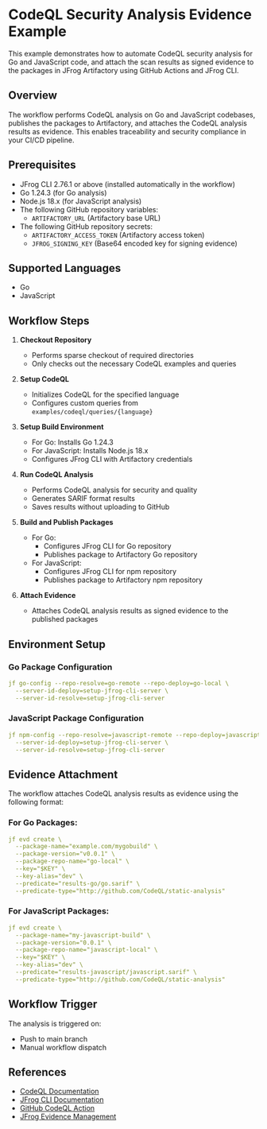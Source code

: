 # CodeQL Security Analysis Evidence Example

This example demonstrates how to automate CodeQL security analysis for Go and JavaScript code, and attach the scan results as signed evidence to the packages in JFrog Artifactory using GitHub Actions and JFrog CLI.

## Overview
The workflow performs CodeQL analysis on Go and JavaScript codebases, publishes the packages to Artifactory, and attaches the CodeQL analysis results as evidence. This enables traceability and security compliance in your CI/CD pipeline.

## Prerequisites
- JFrog CLI 2.76.1 or above (installed automatically in the workflow)
- Go 1.24.3 (for Go analysis)
- Node.js 18.x (for JavaScript analysis)
- The following GitHub repository variables:
    - `ARTIFACTORY_URL` (Artifactory base URL)
- The following GitHub repository secrets:
    - `ARTIFACTORY_ACCESS_TOKEN` (Artifactory access token)
    - `JFROG_SIGNING_KEY` (Base64 encoded key for signing evidence)

## Supported Languages
- Go
- JavaScript

## Workflow Steps
1. **Checkout Repository**
    - Performs sparse checkout of required directories
    - Only checks out the necessary CodeQL examples and queries

2. **Setup CodeQL**
    - Initializes CodeQL for the specified language
    - Configures custom queries from `examples/codeql/queries/{language}`

3. **Setup Build Environment**
    - For Go: Installs Go 1.24.3
    - For JavaScript: Installs Node.js 18.x
    - Configures JFrog CLI with Artifactory credentials

4. **Run CodeQL Analysis**
    - Performs CodeQL analysis for security and quality
    - Generates SARIF format results
    - Saves results without uploading to GitHub

5. **Build and Publish Packages**
    - For Go:
        - Configures JFrog CLI for Go repository
        - Publishes package to Artifactory Go repository
    - For JavaScript:
        - Configures JFrog CLI for npm repository
        - Publishes package to Artifactory npm repository

6. **Attach Evidence**
    - Attaches CodeQL analysis results as signed evidence to the published packages

## Environment Setup

### Go Package Configuration
```yaml
jf go-config --repo-resolve=go-remote --repo-deploy=go-local \
  --server-id-deploy=setup-jfrog-cli-server \
  --server-id-resolve=setup-jfrog-cli-server
```

### JavaScript Package Configuration
```yaml
jf npm-config --repo-resolve=javascript-remote --repo-deploy=javascript-local \
  --server-id-deploy=setup-jfrog-cli-server \
  --server-id-resolve=setup-jfrog-cli-server
```

## Evidence Attachment
The workflow attaches CodeQL analysis results as evidence using the following format:

### For Go Packages:
```yaml
jf evd create \
  --package-name="example.com/mygobuild" \
  --package-version="v0.0.1" \
  --package-repo-name="go-local" \
  --key="$KEY" \
  --key-alias="dev" \
  --predicate="results-go/go.sarif" \
  --predicate-type="http://github.com/CodeQL/static-analysis"
```

### For JavaScript Packages:
```yaml
jf evd create \
  --package-name="my-javascript-build" \
  --package-version="0.0.1" \
  --package-repo-name="javascript-local" \
  --key="$KEY" \
  --key-alias="dev" \
  --predicate="results-javascript/javascript.sarif" \
  --predicate-type="http://github.com/CodeQL/static-analysis"
```

## Workflow Trigger
The analysis is triggered on:
- Push to main branch
- Manual workflow dispatch

## References
- [CodeQL Documentation](https://codeql.github.com/docs/)
- [JFrog CLI Documentation](https://www.jfrog.com/confluence/display/CLI/CLI+for+JFrog+Artifactory)
- [GitHub CodeQL Action](https://github.com/github/codeql-action)
- [JFrog Evidence Management](https://www.jfrog.com/confluence/display/JFROG/Evidence+Management)


